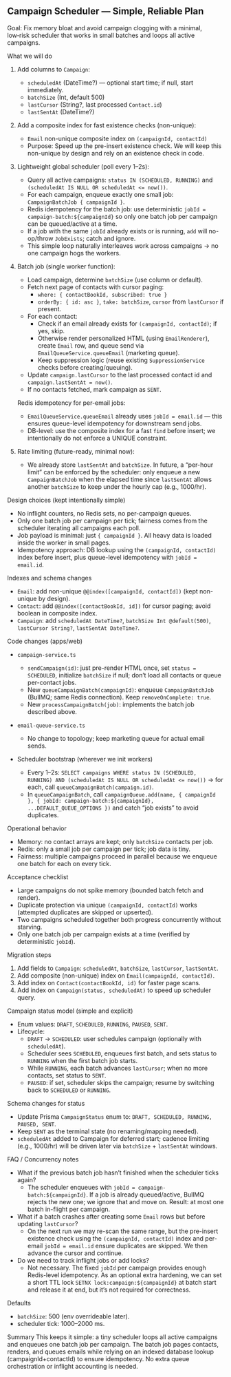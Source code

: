 ## Campaign Scheduler — Simple, Reliable Plan

Goal: Fix memory bloat and avoid campaign clogging with a minimal, low‑risk scheduler that works in small batches and loops all active campaigns.

What we will do
1) Add columns to `Campaign`:
   - `scheduledAt` (DateTime?) — optional start time; if null, start immediately.
   - `batchSize` (Int, default 500)
   - `lastCursor` (String?, last processed `Contact.id`)
   - `lastSentAt` (DateTime?)

2) Add a composite index for fast existence checks (non-unique):
   - `Email` non-unique composite index on `(campaignId, contactId)`
   - Purpose: Speed up the pre-insert existence check. We will keep this non-unique by design and rely on an existence check in code.

3) Lightweight global scheduler (poll every 1–2s):
   - Query all active campaigns: `status IN (SCHEDULED, RUNNING)` and `(scheduledAt IS NULL OR scheduledAt <= now())`.
   - For each campaign, enqueue exactly one small job: `CampaignBatchJob { campaignId }`.
   - Redis idempotency for the batch job: use deterministic `jobId = campaign-batch:${campaignId}` so only one batch job per campaign can be queued/active at a time.
   - If a job with the same `jobId` already exists or is running, `add` will no-op/throw `JobExists`; catch and ignore.
   - This simple loop naturally interleaves work across campaigns → no one campaign hogs the workers.

4) Batch job (single worker function):
   - Load campaign, determine `batchSize` (use column or default).
   - Fetch next page of contacts with cursor paging:
     - `where: { contactBookId, subscribed: true }`
     - `orderBy: { id: asc }`, `take: batchSize`, `cursor` from `lastCursor` if present.
   - For each contact:
     - Check if an email already exists for `(campaignId, contactId)`; if yes, skip.
     - Otherwise render personalized HTML (using `EmailRenderer`), create `Email` row, and queue send via `EmailQueueService.queueEmail` (marketing queue).
     - Keep suppression logic (reuse existing `SuppressionService` checks before creating/queuing).
   - Update `campaign.lastCursor` to the last processed contact id and `campaign.lastSentAt = now()`.
   - If no contacts fetched, mark campaign as `SENT`.

   Redis idempotency for per-email jobs:
   - `EmailQueueService.queueEmail` already uses `jobId = email.id` — this ensures queue-level idempotency for downstream send jobs.
   - DB-level: use the composite index for a fast `find` before insert; we intentionally do not enforce a UNIQUE constraint.

5) Rate limiting (future-ready, minimal now):
   - We already store `lastSentAt` and `batchSize`. In future, a “per-hour limit” can be enforced by the scheduler: only enqueue a new `CampaignBatchJob` when the elapsed time since `lastSentAt` allows another `batchSize` to keep under the hourly cap (e.g., 1000/hr).

Design choices (kept intentionally simple)
- No inflight counters, no Redis sets, no per-campaign queues.
- Only one batch job per campaign per tick; fairness comes from the scheduler iterating all campaigns each poll.
- Job payload is minimal: just `{ campaignId }`. All heavy data is loaded inside the worker in small pages.
- Idempotency approach: DB lookup using the `(campaignId, contactId)` index before insert, plus queue-level idempotency with `jobId = email.id`.

Indexes and schema changes
- `Email`: add non-unique `@@index([campaignId, contactId])` (kept non-unique by design).
- `Contact`: add `@@index([contactBookId, id])` for cursor paging; avoid boolean in composite index.
- `Campaign`: add `scheduledAt DateTime?`, `batchSize Int @default(500)`, `lastCursor String?`, `lastSentAt DateTime?`.

Code changes (apps/web)
- `campaign-service.ts`
  - `sendCampaign(id)`: just pre-render HTML once, set `status = SCHEDULED`, initialize `batchSize` if null; don’t load all contacts or queue per-contact jobs.
  - New `queueCampaignBatch(campaignId)`: enqueue `CampaignBatchJob` (BullMQ; same Redis connection). Keep `removeOnComplete: true`.
  - New `processCampaignBatch(job)`: implements the batch job described above.

- `email-queue-service.ts`
  - No change to topology; keep marketing queue for actual email sends.

- Scheduler bootstrap (wherever we init workers)
  - Every 1–2s: `SELECT campaigns WHERE status IN (SCHEDULED, RUNNING) AND (scheduledAt IS NULL OR scheduledAt <= now())` → for each, call `queueCampaignBatch(campaign.id)`.
   - In `queueCampaignBatch`, call `campaignQueue.add(name, { campaignId }, { jobId: campaign-batch:${campaignId}, ...DEFAULT_QUEUE_OPTIONS })` and catch “job exists” to avoid duplicates.

Operational behavior
- Memory: no contact arrays are kept; only `batchSize` contacts per job.
- Redis: only a small job per campaign per tick; job data is tiny.
- Fairness: multiple campaigns proceed in parallel because we enqueue one batch for each on every tick.

Acceptance checklist
- Large campaigns do not spike memory (bounded batch fetch and render).
- Duplicate protection via unique `(campaignId, contactId)` works (attempted duplicates are skipped or upserted).
- Two campaigns scheduled together both progress concurrently without starving.
- Only one batch job per campaign exists at a time (verified by deterministic `jobId`).

Migration steps
1) Add fields to `Campaign`: `scheduledAt`, `batchSize`, `lastCursor`, `lastSentAt`.
2) Add composite (non-unique) index on `Email(campaignId, contactId)`.
3) Add index on `Contact(contactBookId, id)` for faster page scans.
4) Add index on `Campaign(status, scheduledAt)` to speed up scheduler query.

Campaign status model (simple and explicit)
- Enum values: `DRAFT`, `SCHEDULED`, `RUNNING`, `PAUSED`, `SENT`.
- Lifecycle:
  - `DRAFT` → `SCHEDULED`: user schedules campaign (optionally with `scheduledAt`).
  - Scheduler sees `SCHEDULED`, enqueues first batch, and sets status to `RUNNING` when the first batch job starts.
  - While `RUNNING`, each batch advances `lastCursor`; when no more contacts, set status to `SENT`.
  - `PAUSED`: if set, scheduler skips the campaign; resume by switching back to `SCHEDULED` or `RUNNING`.

Schema changes for status
- Update Prisma `CampaignStatus` enum to: `DRAFT, SCHEDULED, RUNNING, PAUSED, SENT`.
- Keep `SENT` as the terminal state (no renaming/mapping needed).
- `scheduledAt` added to Campaign for deferred start; cadence limiting (e.g., 1000/hr) will be driven later via `batchSize` + `lastSentAt` windows.

FAQ / Concurrency notes
- What if the previous batch job hasn’t finished when the scheduler ticks again?
  - The scheduler enqueues with `jobId = campaign-batch:${campaignId}`. If a job is already queued/active, BullMQ rejects the new one; we ignore that and move on. Result: at most one batch in-flight per campaign.
- What if a batch crashes after creating some `Email` rows but before updating `lastCursor`?
  - On the next run we may re-scan the same range, but the pre-insert existence check using the `(campaignId, contactId)` index and per-email `jobId = email.id` ensure duplicates are skipped. We then advance the cursor and continue.
- Do we need to track inflight jobs or add locks?
  - Not necessary. The fixed `jobId` per campaign provides enough Redis-level idempotency. As an optional extra hardening, we can set a short TTL lock `SETNX lock:campaign:${campaignId}` at batch start and release it at end, but it’s not required for correctness.

Defaults
- `batchSize`: 500 (env overrideable later).
- scheduler tick: 1000–2000 ms.

Summary
This keeps it simple: a tiny scheduler loops all active campaigns and enqueues one batch job per campaign. The batch job pages contacts, renders, and queues emails while relying on an indexed database lookup (campaignId+contactId) to ensure idempotency. No extra queue orchestration or inflight accounting is needed.
